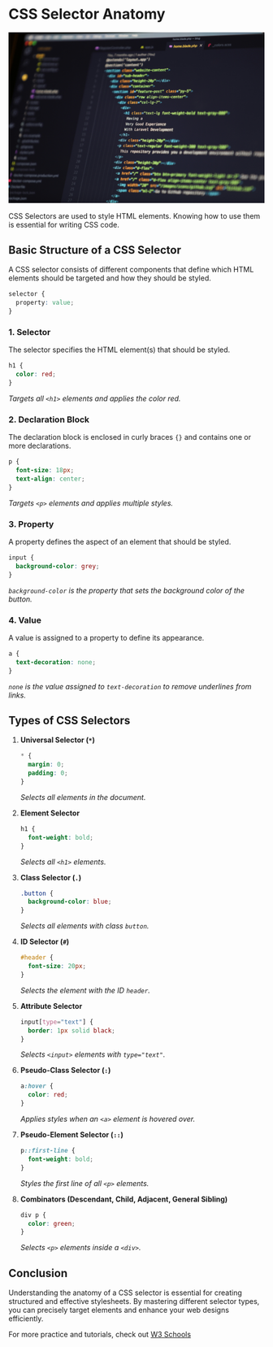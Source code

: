 # CSS Selector Anatomy

![computer screen with code](./assets/mohammad-rahmani-oXlXu2qukGE-unsplash.jpg)

CSS Selectors are used to style HTML elements. Knowing how to use them is essential for writing CSS code.

## Basic Structure of a CSS Selector

A CSS selector consists of different components that define which HTML elements should be targeted and how they should be styled.

```css
selector {
  property: value;
}
```

### 1. **Selector**

The selector specifies the HTML element(s) that should be styled.

```css
h1 {
  color: red;
}
```

_Targets all `<h1>` elements and applies the color red._

### 2. **Declaration Block**

The declaration block is enclosed in curly braces `{}` and contains one or more declarations.

```css
p {
  font-size: 18px;
  text-align: center;
}
```

_Targets `<p>` elements and applies multiple styles._

### 3. **Property**

A property defines the aspect of an element that should be styled.

```css
input {
  background-color: grey;
}
```

_`background-color` is the property that sets the background color of the button._

### 4. **Value**

A value is assigned to a property to define its appearance.

```css
a {
  text-decoration: none;
}
```

_`none` is the value assigned to `text-decoration` to remove underlines from links._

## Types of CSS Selectors

1. **Universal Selector (`*`)**

   ```css
   * {
     margin: 0;
     padding: 0;
   }
   ```

   _Selects all elements in the document._

2. **Element Selector**

   ```css
   h1 {
     font-weight: bold;
   }
   ```

   _Selects all `<h1>` elements._

3. **Class Selector (`.`)**

   ```css
   .button {
     background-color: blue;
   }
   ```

   _Selects all elements with class `button`._

4. **ID Selector (`#`)**

   ```css
   #header {
     font-size: 20px;
   }
   ```

   _Selects the element with the ID `header`._

5. **Attribute Selector**

   ```css
   input[type="text"] {
     border: 1px solid black;
   }
   ```

   _Selects `<input>` elements with `type="text"`._

6. **Pseudo-Class Selector (`:`)**

   ```css
   a:hover {
     color: red;
   }
   ```

   _Applies styles when an `<a>` element is hovered over._

7. **Pseudo-Element Selector (`::`)**

   ```css
   p::first-line {
     font-weight: bold;
   }
   ```

   _Styles the first line of all `<p>` elements._

8. **Combinators (Descendant, Child, Adjacent, General Sibling)**
   ```css
   div p {
     color: green;
   }
   ```
   _Selects `<p>` elements inside a `<div>`._

## Conclusion

Understanding the anatomy of a CSS selector is essential for creating structured and effective stylesheets. By mastering different selector types, you can precisely target elements and enhance your web designs efficiently.

For more practice and tutorials, check out [W3 Schools](https://www.w3schools.com/css/default.asp)
